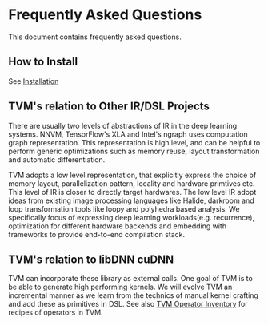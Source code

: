 <!--- Licensed to the Apache Software Foundation (ASF) under one -->
<!--- or more contributor license agreements.  See the NOTICE file -->
<!--- distributed with this work for additional information -->
<!--- regarding copyright ownership.  The ASF licenses this file -->
<!--- to you under the Apache License, Version 2.0 (the -->
<!--- "License"); you may not use this file except in compliance -->
<!--- with the License.  You may obtain a copy of the License at -->

<!---   http://www.apache.org/licenses/LICENSE-2.0 -->

<!--- Unless required by applicable law or agreed to in writing, -->
<!--- software distributed under the License is distributed on an -->
<!--- "AS IS" BASIS, WITHOUT WARRANTIES OR CONDITIONS OF ANY -->
<!--- KIND, either express or implied.  See the License for the -->
<!--- specific language governing permissions and limitations -->
<!--- under the License. -->

Frequently Asked Questions
==========================
This document contains frequently asked questions.

How to Install
--------------
See [Installation](http://docs.tvm.ai/install/)

TVM's relation to Other IR/DSL Projects
---------------------------------------
There are usually two levels of abstractions of IR in the deep learning systems.
NNVM, TensorFlow's XLA and Intel's ngraph uses computation graph representation.
This representation is high level, and can be helpful to perform generic optimizations
such as memory reuse, layout transformation and automatic differentiation.

TVM adopts a low level representation, that explicitly express the choice of memory
layout, parallelization pattern, locality and hardware primtives etc.
This level of IR is closer to directly target hardwares.
The low level IR adopt ideas from existing image processing languages like Halide, darkroom
and loop transformation tools like loopy and polyhedra based analysis.
We specifically focus of expressing deep learning workloads(e.g. recurrence),
optimization for different hardware backends and embedding with frameworks to provide
end-to-end compilation stack.


TVM's relation to libDNN cuDNN
------------------------------
TVM can incorporate these library as external calls. One goal of TVM is to be able to
generate high performing kernels. We will evolve TVM an incremental manner as
we learn from the technics of manual kernel crafting and add these as primitives in DSL.
See also [TVM Operator Inventory](https://github.com/dmlc/tvm/tree/master/topi) for
recipes of operators in TVM.
